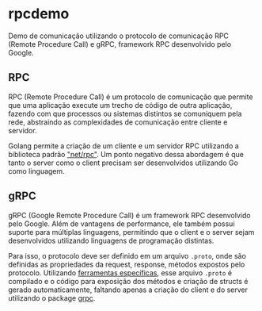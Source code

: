 # rpcdemo

Demo de comunicação utilizando o protocolo de comunicação RPC (Remote Procedure Call) e gRPC, framework RPC desenvolvido pelo Google.

## RPC

RPC (Remote Procedure Call) é um protocolo de comunicação que permite que uma aplicação execute um trecho de código de outra aplicação, fazendo com que processos ou sistemas distintos se comuniquem pela rede, abstraindo as complexidades de comunicação entre cliente e servidor.

Golang permite a criação de um cliente e um servidor RPC utilizando a biblioteca padrão ["net/rpc"](https://pkg.go.dev/net/rpc). Um ponto negativo dessa abordagem é que tanto o server como o client precisam ser desenvolvidos utilizando Go como linguagem.

## gRPC

gRPC (Google Remote Procedure Call) é um framework RPC desenvolvido pelo Google. Além de vantagens de performance, ele também possui suporte para múltiplas linguagens, permitindo que o client e o server sejam desenvolvidos utilizando linguagens de programação distintas.

Para isso, o protocolo deve ser definido em um arquivo `.proto`, onde são definidas as propriedades da request, response, métodos expostos pelo protocolo. Utilizando [ferramentas específicas](https://grpc.io/), esse arquivo `.proto` é compilado e o código para exposição dos métodos e criação de structs é gerado automaticamente, faltando apenas a criação do client e do server utilizando o package [grpc](https://pkg.go.dev/google.golang.org/grpc).